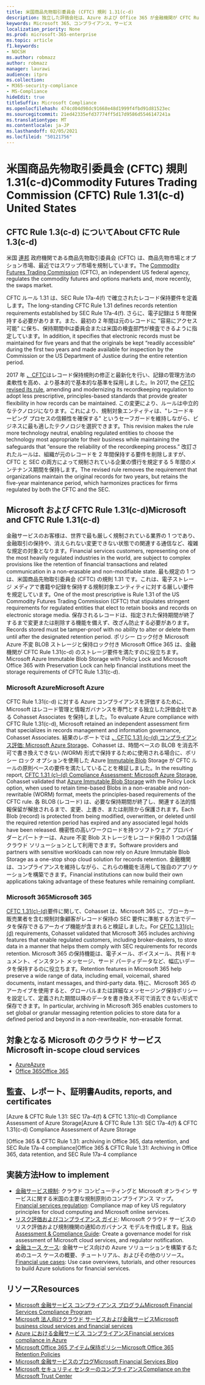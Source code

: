 ```yaml
---
title: 米国商品先物取引委員会 (CFTC) 規則 1.31(c-d)
description: 独立した評価会社は、Azure および Office 365 が金融機関が CFTC Rule 1.31 のレコード保持および不変ストレージ要件を満たすのに役立つ可能性を検証しました。
keywords: Microsoft 365、コンプライアンス、サービス
localization_priority: None
ms.prod: microsoft-365-enterprise
ms.topic: article
f1.keywords:
- NOCSH
ms.author: robmazz
author: robmazz
manager: laurawi
audience: itpro
ms.collection:
- M365-security-compliance
- MS-Compliance
hideEdit: true
titleSuffix: Microsoft Compliance
ms.openlocfilehash: 474cd04d98dc91668e48d1999f4fbd91d81523ec
ms.sourcegitcommit: 21ed42335efd37774ff5d17d9586d5546147241a
ms.translationtype: MT
ms.contentlocale: ja-JP
ms.lasthandoff: 02/05/2021
ms.locfileid: "50121756"
---
```

# <a name="commodity-futures-trading-commission-cftc-rule-131c-d-united-states"></a><span data-ttu-id="7e3e0-104">米国商品先物取引委員会 (CFTC) 規則 1.31(c-d)</span><span class="sxs-lookup"><span data-stu-id="7e3e0-104">Commodity Futures Trading Commission (CFTC) Rule 1.31(c-d) United States</span></span>

## <a name="about-cftc-rule-13c-d"></a><span data-ttu-id="7e3e0-105">CFTC Rule 1.3(c-d) について</span><span class="sxs-lookup"><span data-stu-id="7e3e0-105">About CFTC Rule 1.3(c-d)</span></span>

<span data-ttu-id="7e3e0-106">米国 [連邦](https://www.cftc.gov/) 政府機関である商品先物取引委員会 (CFTC) は、商品先物市場とオプション市場、最近ではスワップ市場を規制しています。</span><span class="sxs-lookup"><span data-stu-id="7e3e0-106">The [Commodity Futures Trading Commission](https://www.cftc.gov/) (CFTC), an independent US federal agency, regulates the commodity futures and options markets and, more recently, the swaps market.</span></span>  
  
<span data-ttu-id="7e3e0-107">CFTC ルール 1.31 は、SEC Rule 17a-4(f) で確立されたレコード保持要件を定義します。</span><span class="sxs-lookup"><span data-stu-id="7e3e0-107">The long-standing CFTC Rule 1.31 defines records retention requirements established by SEC Rule 17a-4(f).</span></span> <span data-ttu-id="7e3e0-108">さらに、電子記録は 5 年間保持する必要があります。また、最初の 2 年間は元のレコードに "容易にアクセス可能" に保ち、保持期間中は委員会または米国の検査部門が検査できるように指定しています。</span><span class="sxs-lookup"><span data-stu-id="7e3e0-108">In addition, it specifies that electronic records must be maintained for five years and that the originals be kept “readily accessible” during the first two years and made available for inspection by the Commission or the US Department of Justice during the entire retention period.</span></span>  
  
<span data-ttu-id="7e3e0-109">2017 年 [、CFTC](https://www.cftc.gov/sites/default/files/idc/groups/public/@lrfederalregister/documents/file/2017-11014a.pdf)はレコード保持規則の修正と最新化を行い、記録の管理方法の柔軟性を高め、より基本的で基本的な基準を採用しました。</span><span class="sxs-lookup"><span data-stu-id="7e3e0-109">In 2017, the [CFTC revised its rule](https://www.cftc.gov/sites/default/files/idc/groups/public/@lrfederalregister/documents/file/2017-11014a.pdf), amending and modernizing its recordkeeping regulation to adopt less prescriptive, principles-based standards that provide greater flexibility in how records can be maintained.</span></span> <span data-ttu-id="7e3e0-110">この変更により、ルールは中立的なテクノロジになります。これにより、規制対象エンティティは、"レコードキーピング プロセスの信頼性を確保する" というセーフガードを維持しながら、ビジネスに最も適したテクノロジを選択できます。</span><span class="sxs-lookup"><span data-stu-id="7e3e0-110">This revision makes the rule more technology neutral, enabling regulated entities to choose the technology most appropriate for their business while maintaining the safeguards that “ensure the reliability of the recordkeeping process.”</span></span> <span data-ttu-id="7e3e0-111">改訂されたルールは、組織が元のレコードを 2 年間保持する要件を削除しますが、CFTC と SEC の両方によって規制されている企業の慣行を規定する 5 年間のメンテナンス期間を保持します。</span><span class="sxs-lookup"><span data-stu-id="7e3e0-111">The revised rule removes the requirement that organizations maintain the original records for two years, but retains the five-year maintenance period, which harmonizes practices for firms regulated by both the CFTC and the SEC.</span></span>

## <a name="microsoft-and-cftc-rule-131c-d"></a><span data-ttu-id="7e3e0-112">Microsoft および CFTC Rule 1.31(c-d)</span><span class="sxs-lookup"><span data-stu-id="7e3e0-112">Microsoft and CFTC Rule 1.31(c-d)</span></span>

<span data-ttu-id="7e3e0-113">金融サービスのお客様は、世界で最も厳しく規制されている業界の 1 つであり、金融取引の保持や、消えられない変更できない状態での関連する通信など、複雑な規定の対象となります。</span><span class="sxs-lookup"><span data-stu-id="7e3e0-113">Financial services customers, representing one of the most heavily regulated industries in the world, are subject to complex provisions like the retention of financial transactions and related communication in a non-erasable and non-modifiable state.</span></span> <span data-ttu-id="7e3e0-114">最も規定の 1 つは、米国商品先物取引委員会 (CFTC) の規則 1.31 です。これは、電子ストレージ メディアで書籍や記録を保持する規制対象エンティティに対する厳しい要件を規定しています。</span><span class="sxs-lookup"><span data-stu-id="7e3e0-114">One of the most prescriptive is Rule 1.31 of the US Commodity Futures Trading Commission (CFTC) that stipulates stringent requirements for regulated entities that elect to retain books and records on electronic storage media.</span></span> <span data-ttu-id="7e3e0-115">保存されるレコードは、指定された保持期間が終了するまで変更または削除する機能を備えず、改ざん防止する必要があります。</span><span class="sxs-lookup"><span data-stu-id="7e3e0-115">Records stored must be tamper-proof with no ability to alter or delete them until after the designated retention period.</span></span> <span data-ttu-id="7e3e0-116">ポリシー ロック付き Microsoft Azure 不変 BLOB ストレージと保持ロック付き Microsoft Office 365 は、金融機関が CFTC Rule 1.31(c-d) のストレージ要件を満たすのに役立ちます。</span><span class="sxs-lookup"><span data-stu-id="7e3e0-116">Microsoft Azure Immutable Blob Storage with Policy Lock and Microsoft Office 365 with Preservation Lock can help financial institutions meet the storage requirements of CFTC Rule 1.31(c-d).</span></span>

### <a name="microsoft-azure"></a><span data-ttu-id="7e3e0-117">Microsoft Azure</span><span class="sxs-lookup"><span data-stu-id="7e3e0-117">Microsoft Azure</span></span>

<span data-ttu-id="7e3e0-118">CFTC Rule 1.31(c-d) に対する Azure コンプライアンスを評価するために、Microsoft はレコード管理と情報ガバナンスを専門とする独立した評価会社である Cohasset Associates を保持しました。</span><span class="sxs-lookup"><span data-stu-id="7e3e0-118">To evaluate Azure compliance with CFTC Rule 1.31(c-d), Microsoft retained an independent assessment firm that specializes in records management and information governance, Cohasset Associates.</span></span> <span data-ttu-id="7e3e0-119">結果のレポートでは [、CFTC 1.31 (c–(d) コンプライアンス評価: Microsoft Azure Storage](https://servicetrust.microsoft.com/ViewPage/MSComplianceGuide?command=Download&downloadType=Document&downloadId=19b08fd4-d276-43e8-9461-715981d0ea20&docTab=4ce99610-c9c0-11e7-8c2c-f908a777fa4d_GRC_Assessment_Reports)、Cohasset は、時間ベースの BLOB を消去不可で書き換えできない (WORM) 形式で保持するために使用される場合に、ポリシー ロック オプションを使用した Azure [Immutable Blob](/azure/storage/blobs/storage-blob-immutable-storage) Storage が CFTC ルールの原則ベースの要件を満たしていることを検証しました。</span><span class="sxs-lookup"><span data-stu-id="7e3e0-119">In the resulting report, [CFTC 1.31 (c)–(d) Compliance Assessment: Microsoft Azure Storage](https://servicetrust.microsoft.com/ViewPage/MSComplianceGuide?command=Download&downloadType=Document&downloadId=19b08fd4-d276-43e8-9461-715981d0ea20&docTab=4ce99610-c9c0-11e7-8c2c-f908a777fa4d_GRC_Assessment_Reports), Cohasset validated that [Azure Immutable Blob Storage](/azure/storage/blobs/storage-blob-immutable-storage) with the Policy Lock option, when used to retain time-based Blobs in a non-erasable and non-rewritable (WORM) format, meets the principles-based requirements of the CFTC rule.</span></span> <span data-ttu-id="7e3e0-120">各 BLOB (レコード) は、必要な保持期間が終了し、関連する法的情報保留が解放されるまで、変更、上書き、または削除から保護されます。</span><span class="sxs-lookup"><span data-stu-id="7e3e0-120">Each Blob (record) is protected from being modified, overwritten, or deleted until the required retention period has expired and any associated legal holds have been released.</span></span> <span data-ttu-id="7e3e0-121">機密性の高いワークロードを持つソフトウェア プロバイダーとパートナーは、Azure 不変 Blob ストレージをレコード保持の 1 つの店舗クラウド ソリューションとして利用できます。</span><span class="sxs-lookup"><span data-stu-id="7e3e0-121">Software providers and partners with sensitive workloads can now rely on Azure Immutable Blob Storage as a one-stop shop cloud solution for records retention.</span></span> <span data-ttu-id="7e3e0-122">金融機関は、コンプライアンスを維持しながら、これらの機能を活用して独自のアプリケーションを構築できます。</span><span class="sxs-lookup"><span data-stu-id="7e3e0-122">Financial institutions can now build their own applications taking advantage of these features while remaining compliant.</span></span>

### <a name="microsoft-365"></a><span data-ttu-id="7e3e0-123">Microsoft 365</span><span class="sxs-lookup"><span data-stu-id="7e3e0-123">Microsoft 365</span></span>

<span data-ttu-id="7e3e0-124">[CFTC 1.31(c)-(d)](/microsoft-365/compliance/retention-regulatory-requirements#sec-17a-4f-finra-4511c-and-cftc-131c-d)要件に関して、Cohasset は、Microsoft 365 に、ブローカー販売業者を含む規制対象顧客がレコード保持の SEC 要件に準拠する方法でデータを保存できるアーカイブ機能が含まれると検証しました。</span><span class="sxs-lookup"><span data-stu-id="7e3e0-124">For [CFTC 1.31(c)-(d)](/microsoft-365/compliance/retention-regulatory-requirements#sec-17a-4f-finra-4511c-and-cftc-131c-d) requirements, Cohasset validated that Microsoft 365 includes archiving features that enable regulated customers, including broker-dealers, to store data in a manner that helps them comply with SEC requirements for records retention.</span></span> <span data-ttu-id="7e3e0-125">Microsoft 365 の保持機能は、電子メール、ボイスメール、共有ドキュメント、インスタント メッセージ、サード パーティデータなど、幅広いデータを保持するのに役立ちます。</span><span class="sxs-lookup"><span data-stu-id="7e3e0-125">Retention features in Microsoft 365 help preserve a wide range of data, including email, voicemail, shared documents, instant messages, and third-party data.</span></span> <span data-ttu-id="7e3e0-126">特に、Microsoft 365 のアーカイブを使用すると、グローバルまたは詳細なメッセージング保持ポリシーを設定して、定義された期間以降のデータを書き換え不可で消去できない形式で保存できます。</span><span class="sxs-lookup"><span data-stu-id="7e3e0-126">In particular, archiving in Microsoft 365 enables customers to set global or granular messaging retention policies to store data for a defined period and beyond in a non-rewriteable, non-erasable format.</span></span>

## <a name="microsoft-in-scope-cloud-services"></a><span data-ttu-id="7e3e0-127">対象となる Microsoft のクラウド サービス</span><span class="sxs-lookup"><span data-stu-id="7e3e0-127">Microsoft in-scope cloud services</span></span>

- [<span data-ttu-id="7e3e0-128">Azure</span><span class="sxs-lookup"><span data-stu-id="7e3e0-128">Azure</span></span>](https://aka.ms/AzureCompliance)
- [<span data-ttu-id="7e3e0-129">Office 365</span><span class="sxs-lookup"><span data-stu-id="7e3e0-129">Office 365</span></span>](https://aka.ms/o365-compliance-framework)

## <a name="audits-reports-and-certificates"></a><span data-ttu-id="7e3e0-130">監査、レポート、証明書</span><span class="sxs-lookup"><span data-stu-id="7e3e0-130">Audits, reports, and certificates</span></span>

<span data-ttu-id="7e3e0-131">[Azure & CFTC Rule 1.31: SEC 17a-4(f) & CFTC 1.31(c-d) Compliance Assessment of Azure Storage</span><span class="sxs-lookup"><span data-stu-id="7e3e0-131">[Azure & CFTC Rule 1.31: SEC 17a-4(f) & CFTC 1.31(c-d) Compliance Assessment of Azure Storage</span></span>

<span data-ttu-id="7e3e0-132">[Office 365 & CFTC Rule 1.31: archiving in Office 365, data retention, and SEC Rule 17a-4 compliance</span><span class="sxs-lookup"><span data-stu-id="7e3e0-132">[Office 365 & CFTC Rule 1.31: Archiving in Office 365, data retention, and SEC Rule 17a-4 compliance</span></span>

## <a name="how-to-implement"></a><span data-ttu-id="7e3e0-133">実装方法</span><span class="sxs-lookup"><span data-stu-id="7e3e0-133">How to implement</span></span>

- <span data-ttu-id="7e3e0-134">[金融サービス規制](https://servicetrust.microsoft.com/ViewPage/TrustDocuments?command=Download&downloadType=Document&downloadId=5b483567-00b0-4d86-96ae-ee887dadb61c&docTab=6d000410-c9e9-11e7-9a91-892aae8839ad_Compliance_Guides): クラウド コンピューティングと Microsoft オンライン サービスに関する米国の主要な規制原則のコンプライアンス マップ。</span><span class="sxs-lookup"><span data-stu-id="7e3e0-134">[Financial services regulation](https://servicetrust.microsoft.com/ViewPage/TrustDocuments?command=Download&downloadType=Document&downloadId=5b483567-00b0-4d86-96ae-ee887dadb61c&docTab=6d000410-c9e9-11e7-9a91-892aae8839ad_Compliance_Guides): Compliance map of key US regulatory principles for cloud computing and Microsoft online services.</span></span>
- <span data-ttu-id="7e3e0-135">[リスク評価およびコンプライアンス ガイド](https://aka.ms/RiskGovernanceGuide): Microsoft クラウド サービスのリスク評価および規制機関の通知のガバナンス モデルを作成します。</span><span class="sxs-lookup"><span data-stu-id="7e3e0-135">[Risk Assessment & Compliance Guide](https://aka.ms/RiskGovernanceGuide): Create a governance model for risk assessment of Microsoft cloud services, and regulator notification.</span></span>
- <span data-ttu-id="7e3e0-136">[金融ユース ケース](/azure/industry/financial/): 金融サービス向けの Azure ソリューションを構築するためのユース ケースの概要、チュートリアル、およびその他のリソース。</span><span class="sxs-lookup"><span data-stu-id="7e3e0-136">[Financial use cases](/azure/industry/financial/): Use case overviews, tutorials, and other resources to build Azure solutions for financial services.</span></span>

## <a name="resources"></a><span data-ttu-id="7e3e0-137">リソース</span><span class="sxs-lookup"><span data-stu-id="7e3e0-137">Resources</span></span>

- [<span data-ttu-id="7e3e0-138">Microsoft 金融サービス コンプライアンス プログラム</span><span class="sxs-lookup"><span data-stu-id="7e3e0-138">Microsoft Financial Services Compliance Program</span></span>](https://aka.ms/FSCP-Print)
- [<span data-ttu-id="7e3e0-139">Microsoft 法人向けクラウド サービスおよび金融サービス</span><span class="sxs-lookup"><span data-stu-id="7e3e0-139">Microsoft business cloud services and financial services</span></span>](https://www.microsoft.com/trustcenter/cloudservices/financialservices)
- [<span data-ttu-id="7e3e0-140">Azure における金融サービス コンプライアンス</span><span class="sxs-lookup"><span data-stu-id="7e3e0-140">Financial services compliance in Azure</span></span>](https://azure.microsoft.com/resources/videos/azurecon-2015-financial-services-compliance-in-azure/)
- [<span data-ttu-id="7e3e0-141">Microsoft Office 365 アイテム保持ポリシー</span><span class="sxs-lookup"><span data-stu-id="7e3e0-141">Microsoft Office 365 Retention Policies</span></span>](/office365/securitycompliance/retention-policies)
- [<span data-ttu-id="7e3e0-142">Microsoft 金融サービスのブログ</span><span class="sxs-lookup"><span data-stu-id="7e3e0-142">Microsoft Financial Services Blog</span></span>](https://techcommunity.microsoft.com/t5/Financial-Services-Blog/bg-p/FinancialServicesBlog)
- [<span data-ttu-id="7e3e0-143">Microsoft セキュリティ センターのコンプライアンス</span><span class="sxs-lookup"><span data-stu-id="7e3e0-143">Compliance on the Microsoft Trust Center</span></span>](https://www.microsoft.com/trust-center/compliance/compliance-overview)
